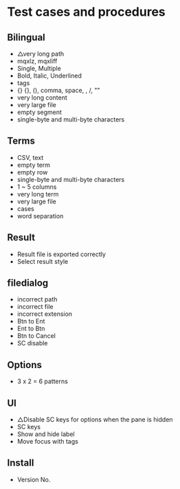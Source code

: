 # Test cases and procedures

## Bilingual
- △very long path
- mqxlz, mqxliff
- Single, Multiple
- Bold, Italic, Underlined
- tags
- {} {}, (), comma, space, \, /, ""
- very long content
- very large file
- empty segment
- single-byte and multi-byte characters

## Terms
- CSV, text
- empty term
- empty row
- single-byte and multi-byte characters
- 1 ~ 5 columns
- very long term
- very large file
- cases
- word separation

## Result
- Result file is exported correctly
- Select result style

## filedialog
- incorrect path
- incorrect file
- incorrect extension
- Btn to Ent
- Ent to Btn
- Btn to Cancel
- SC disable

## Options
- 3 x 2 = 6 patterns

## UI
- △Disable SC keys for options when the pane is hidden
- SC keys
- Show and hide label
- Move focus with tags

## Install
- Version No.

